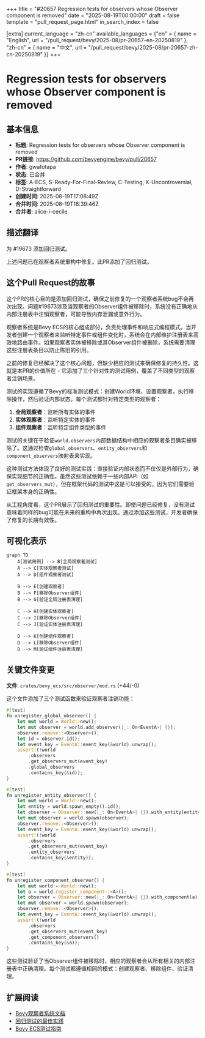 +++
title = "#20657 Regression tests for observers whose Observer component is removed"
date = "2025-08-19T00:00:00"
draft = false
template = "pull_request_page.html"
in_search_index = false

[extra]
current_language = "zh-cn"
available_languages = {"en" = { name = "English", url = "/pull_request/bevy/2025-08/pr-20657-en-20250819" }, "zh-cn" = { name = "中文", url = "/pull_request/bevy/2025-08/pr-20657-zh-cn-20250819" }}
+++

# Regression tests for observers whose Observer component is removed

## 基本信息
- **标题**: Regression tests for observers whose Observer component is removed
- **PR链接**: https://github.com/bevyengine/bevy/pull/20657
- **作者**: gwafotapa
- **状态**: 已合并
- **标签**: A-ECS, S-Ready-For-Final-Review, C-Testing, X-Uncontroversial, D-Straightforward
- **创建时间**: 2025-08-19T17:08:49Z
- **合并时间**: 2025-08-19T18:39:46Z
- **合并者**: alice-i-cecile

## 描述翻译
为 #19673 添加回归测试。

上述问题已在观察者系统重构中修复。此PR添加了回归测试。

## 这个Pull Request的故事

这个PR的核心目的是添加回归测试，确保之前修复的一个观察者系统bug不会再次出现。问题#19673涉及当观察者的Observer组件被移除时，系统没有正确地从内部注册表中注销观察者，可能导致内存泄漏或意外行为。

观察者系统是Bevy ECS的核心组成部分，负责处理事件和响应式编程模式。当开发者创建一个观察者来监听特定事件或组件变化时，系统会在内部维护注册表来高效地路由事件。如果观察者实体被移除或其Observer组件被删除，系统需要清理这些注册表条目以防止陈旧的引用。

之前的修复已经解决了这个核心问题，但缺少相应的测试来确保修复的持久性。这就是本PR的价值所在 - 它添加了三个针对性的测试用例，覆盖了不同类型的观察者注销场景。

测试的实现遵循了Bevy的标准测试模式：创建World环境，设置观察者，执行移除操作，然后验证内部状态。每个测试都针对特定类型的观察者：

1. **全局观察者**：监听所有实体的事件
2. **实体观察者**：监听特定实体的事件  
3. **组件观察者**：监听特定组件类型的事件

测试的关键在于验证`world.observers`内部数据结构中相应的观察者条目确实被移除了。这通过检查`global_observers`、`entity_observers`和`component_observers`映射表来实现。

这种测试方法体现了良好的测试实践：直接验证内部状态而不仅仅是外部行为，确保实现细节的正确性。虽然这些测试依赖于一些内部API（如`get_observers_mut`），但在框架代码的测试中这是可以接受的，因为它们需要验证框架本身的正确性。

从工程角度看，这个PR展示了回归测试的重要性。即使问题已经修复，没有测试意味着同样的bug可能在未来的重构中再次出现。通过添加这些测试，开发者确保了修复的长期有效性。

## 可视化表示

```mermaid
graph TD
    A[测试用例] --> B[全局观察者测试]
    A --> C[实体观察者测试]
    A --> D[组件观察者测试]
    
    B --> E[创建观察者]
    B --> F[移除Observer组件]
    B --> G[验证全局注册表清理]
    
    C --> H[创建实体观察者]
    C --> I[移除Observer组件]
    C --> J[验证实体注册表清理]
    
    D --> K[创建组件观察者]
    D --> L[移除Observer组件]
    D --> M[验证组件注册表清理]
```

## 关键文件变更

**文件**: `crates/bevy_ecs/src/observer/mod.rs` (+44/-0)

这个文件添加了三个测试函数来验证观察者注销功能：

```rust
#[test]
fn unregister_global_observer() {
    let mut world = World::new();
    let mut observer = world.add_observer(|_: On<EventA>| {});
    observer.remove::<Observer>();
    let id = observer.id();
    let event_key = EventA::event_key(&world).unwrap();
    assert!(!world
        .observers
        .get_observers_mut(event_key)
        .global_observers
        .contains_key(&id));
}

#[test]
fn unregister_entity_observer() {
    let mut world = World::new();
    let entity = world.spawn_empty().id();
    let observer = Observer::new(|_: On<EventA>| {}).with_entity(entity);
    let mut observer = world.spawn(observer);
    observer.remove::<Observer>();
    let event_key = EventA::event_key(&world).unwrap();
    assert!(!world
        .observers
        .get_observers_mut(event_key)
        .entity_observers
        .contains_key(&entity));
}

#[test]
fn unregister_component_observer() {
    let mut world = World::new();
    let a = world.register_component::<A>();
    let observer = Observer::new(|_: On<EventA>| {}).with_component(a);
    let mut observer = world.spawn(observer);
    observer.remove::<Observer>();
    let event_key = EventA::event_key(&world).unwrap();
    assert!(!world
        .observers
        .get_observers_mut(event_key)
        .get_component_observers()
        .contains_key(&a));
}
```

这些测试验证了当Observer组件被移除时，相应的观察者会从所有相关的内部注册表中正确清理。每个测试都遵循相同的模式：创建观察者、移除组件、验证清理。

## 扩展阅读

- [Bevy观察者系统文档](https://docs.rs/bevy_ecs/latest/bevy_ecs/observer/index.html)
- [回归测试的最佳实践](https://en.wikipedia.org/wiki/Regression_testing)
- [Bevy ECS测试指南](https://github.com/bevyengine/bevy/blob/main/CRATE_DEV_TESTS.md)